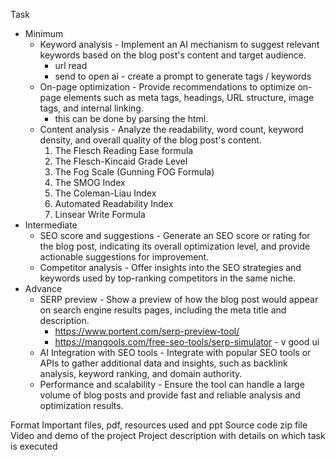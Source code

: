 Task
- Minimum 
  - Keyword analysis - Implement an AI mechanism to suggest relevant keywords based on the blog post's content and target audience. 
    - url read
    - send to open ai - create a prompt to generate tags / keywords
  - On-page optimization - Provide recommendations to optimize on-page elements such as meta tags, headings, URL structure, image tags, and internal linking. 
    - this can be done by parsing the html.
  - Content analysis - Analyze the readability, word count, keyword density, and overall quality of the blog post's content.
      1. The Flesch Reading Ease formula
      2. The Flesch-Kincaid Grade Level
      3. The Fog Scale (Gunning FOG Formula)
      4. The SMOG Index
      5. The Coleman-Liau Index
      6. Automated Readability Index
      7. Linsear Write Formula
- Intermediate 
  - SEO score and suggestions - Generate an SEO score or rating for the blog post, indicating its overall optimization level, and provide actionable suggestions for improvement.
  - Competitor analysis - Offer insights into the SEO strategies and keywords used by top-ranking competitors in the same niche.
- Advance 
  - SERP preview - Show a preview of how the blog post would appear on search engine results pages, including the meta title and description.
    - https://www.portent.com/serp-preview-tool/
    - https://mangools.com/free-seo-tools/serp-simulator - v good ui
  - AI Integration with SEO tools - Integrate with popular SEO tools or APIs to gather additional data and insights, such as backlink analysis, keyword ranking, and domain authority.
  - Performance and scalability - Ensure the tool can handle a large volume of blog posts and provide fast and reliable analysis and optimization results.


Format
    Important files, pdf, resources used and ppt
    Source code zip file
    Video and demo of the project
    Project description with details on which task is executed
